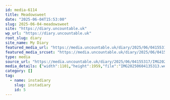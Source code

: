 ```yaml
---
id: media-6114
title: Meadowsweet
date: "2025-06-04T15:53:00"
slug: 2025-06-04-meadowsweet
site: "https://diary.uncountable.uk"
wp_url: "https://diary.uncountable.uk"
root_slug: diary
site_name: My Diary
featured_media_url: "https://media.uncountable.uk/diary/2025/06/04155317/IMG20250604135313.webp"
featured_media_srcset: "https://media.uncountable.uk/diary/2025/06/04155317/IMG20250604135313-169x300.webp 169w, https://media.uncountable.uk/diary/2025/06/04155317/IMG20250604135313-576x1024.webp 576w, https://media.uncountable.uk/diary/2025/06/04155317/IMG20250604135313-150x150.webp 150w, https://media.uncountable.uk/diary/2025/06/04155317/IMG20250604135313-360x640.webp 360w, https://media.uncountable.uk/diary/2025/06/04155317/IMG20250604135313.webp 1101w"
type: media
source_url: "https://media.uncountable.uk/diary/2025/06/04155317/IMG20250604135313.webp"
media_details: {"width":1101,"height":1959,"file":"IMG20250604135313.webp","filesize":151096,"sizes":{"medium":{"file":"IMG20250604135313-169x300.webp","width":169,"height":300,"filesize":27204,"mime_type":"image/webp","source_url":"https://media.uncountable.uk/diary/2025/06/04155317/IMG20250604135313-169x300.webp"},"large":{"file":"IMG20250604135313-576x1024.webp","width":576,"height":1024,"filesize":153984,"mime_type":"image/webp","source_url":"https://media.uncountable.uk/diary/2025/06/04155317/IMG20250604135313-576x1024.webp"},"thumbnail":{"file":"IMG20250604135313-150x150.webp","width":150,"height":150,"filesize":15580,"mime_type":"image/webp","source_url":"https://media.uncountable.uk/diary/2025/06/04155317/IMG20250604135313-150x150.webp"},"mobwidth":{"file":"IMG20250604135313-360x640.webp","width":360,"height":640,"filesize":82638,"mime_type":"image/webp","source_url":"https://media.uncountable.uk/diary/2025/06/04155317/IMG20250604135313-360x640.webp"},"full":{"file":"IMG20250604135313.webp","width":1101,"height":1959,"mime_type":"image/webp","source_url":"https://media.uncountable.uk/diary/2025/06/04155317/IMG20250604135313.webp"}},"image_meta":{"aperture":"0","credit":"","camera":"","caption":"","created_timestamp":"0","copyright":"","focal_length":"0","iso":"0","shutter_speed":"0","title":"","orientation":"0","keywords":[]}}
category: []
tag:
  - name: instadiary
    slug: instadiary
    id: 5
---
```


